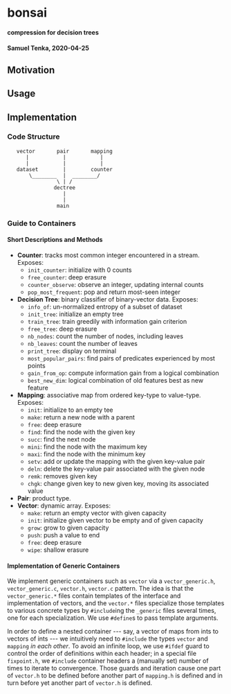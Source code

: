 # bonsai
#### compression for decision trees
#### Samuel Tenka, 2020-04-25

## Motivation

## Usage

## Implementation 

### Code Structure  

       vector       pair       mapping  
          |           |           |
          |           |           |
       dataset        |        counter
           \________  |  ________/
                    \ | /
                   dectree
                      | 
                      |
                    main

### Guide to Containers

#### Short Descriptions and Methods

* **Counter**: tracks most common integer encountered in a stream.  Exposes:
   * `init_counter`: initialize with 0 counts 
   * `free_counter`: deep erasure 
   * `counter_observe`: observe an integer, updating internal counts 
   * `pop_most_frequent`: pop and return most-seen integer 
* **Decision Tree**: binary classifier of binary-vector data.  Exposes: 
   * `info_of`: un-normalized entropy of a subset of dataset 
   * `init_tree`: initialize an empty tree 
   * `train_tree`: train greedily with information gain criterion 
   * `free_tree`: deep erasure
   * `nb_nodes`: count the number of nodes, including leaves 
   * `nb_leaves`: count the number of leaves
   * `print_tree`: display on terminal
   * `most_popular_pairs`: find pairs of predicates experienced by most points
   * `gain_from_op`: compute information gain from a logical combination 
   * `best_new_dim`: logical combination of old features best as new feature
* **Mapping**: associative map from ordered key-type to value-type.  Exposes:
    * `init`: initialize to an empty tee  
    * `make`: return a new node with a parent 
    * `free`: deep erasure
    * `find`: find the node with the given key 
    * `succ`: find the next node 
    * `mini`: find the node with the maximum key
    * `maxi`: find the node with the minimum key
    * `setv`: add or update the mapping with the given key-value pair 
    * `deln`: delete the key-value pair associated with the given node
    * `remk`: removes given key 
    * `chgk`: change given key to new given key, moving its associated value 
* **Pair**: product type.
* **Vector**: dynamic array.  Exposes:
    * `make`: return an empty vector with given capacity 
    * `init`: initialize given vector to be empty and of given capacity 
    * `grow`: grow to given capacity 
    * `push`: push a value to end 
    * `free`: deep erasure 
    * `wipe`: shallow erasure

#### Implementation of Generic Containers 

We implement generic containers such as `vector` via a `vector_generic.h`,
`vector_generic.c`, `vector.h`, `vector.c` pattern.  The idea is that the
`vector_generic.*` files contain templates of the interface and implementation
of vectors, and the `vector.*` files specialize those templates to various
concrete types by `#include`ing the `_generic` files several times, one for
each specialization.  We use `#define`s to pass template arguments.

In order to define a nested container --- say, a vector of maps from ints to
vectors of ints --- we intuitively need to `#include` the types `vector` and
`mapping` *in each other*.  To avoid an infinite loop, we use `#ifdef` guard to
control the order of definitions within each header; in a special file
`fixpoint.h`, we `#include` container headers a (manually set) number of times
to iterate to convergence.  Those guards and iteration cause one part of
`vector.h` to be defined before another part of `mapping.h` is defined and in
turn before yet another part of `vector.h` is defined.
